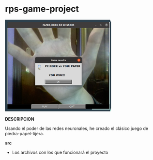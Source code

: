 # rps-game-project

![Alt-Text](/INPUT/game.png)

**DESCRIPCION**

Usando el poder de las redes neuronales, he creado el clásico juego de piedra-papel-tijera.

**src**

* Los archivos con los que funcionará el proyecto
